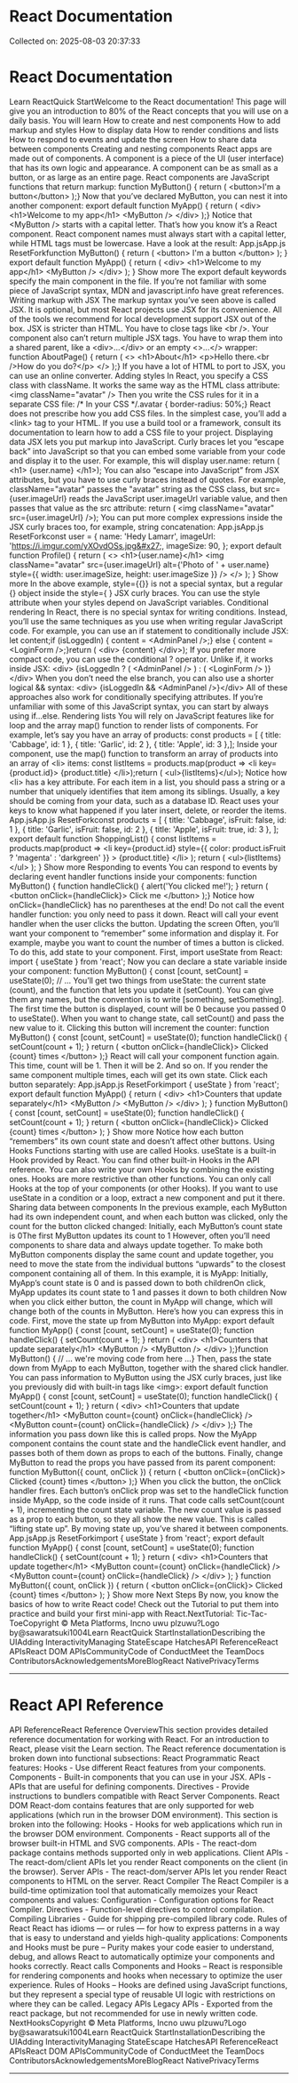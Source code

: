 # React Documentation

Collected on: 2025-08-03 20:37:33

# React Documentation

Learn ReactQuick StartWelcome to the React documentation! This page will give you an introduction to 80% of the React concepts that you will use on a daily basis. You will learn How to create and nest components How to add markup and styles How to display data How to render conditions and lists How to respond to events and update the screen How to share data between components Creating and nesting components React apps are made out of components. A component is a piece of the UI (user interface) that has its own logic and appearance. A component can be as small as a button, or as large as an entire page. React components are JavaScript functions that return markup: function MyButton() { return ( &lt;button&gt;I&#x27;m a button&lt;/button&gt; );} Now that you’ve declared MyButton, you can nest it into another component: export default function MyApp() { return ( &lt;div&gt; &lt;h1&gt;Welcome to my app&lt;/h1&gt; &lt;MyButton /&gt; &lt;/div&gt; );} Notice that &lt;MyButton /&gt; starts with a capital letter. That’s how you know it’s a React component. React component names must always start with a capital letter, while HTML tags must be lowercase. Have a look at the result: App.jsApp.js ResetForkfunction MyButton() { return ( &lt;button&gt; I&#x27;m a button &lt;/button&gt; ); } export default function MyApp() { return ( &lt;div&gt; &lt;h1&gt;Welcome to my app&lt;/h1&gt; &lt;MyButton /&gt; &lt;/div&gt; ); } Show more The export default keywords specify the main component in the file. If you’re not familiar with some piece of JavaScript syntax, MDN and javascript.info have great references. Writing markup with JSX The markup syntax you’ve seen above is called JSX. It is optional, but most React projects use JSX for its convenience. All of the tools we recommend for local development support JSX out of the box. JSX is stricter than HTML. You have to close tags like &lt;br /&gt;. Your component also can’t return multiple JSX tags. You have to wrap them into a shared parent, like a &lt;div&gt;...&lt;/div&gt; or an empty &lt;&gt;...&lt;/&gt; wrapper: function AboutPage() { return ( &lt;&gt; &lt;h1&gt;About&lt;/h1&gt; &lt;p&gt;Hello there.&lt;br /&gt;How do you do?&lt;/p&gt; &lt;/&gt; );} If you have a lot of HTML to port to JSX, you can use an online converter. Adding styles In React, you specify a CSS class with className. It works the same way as the HTML class attribute: &lt;img className=&quot;avatar&quot; /&gt; Then you write the CSS rules for it in a separate CSS file: /* In your CSS */.avatar { border-radius: 50%;} React does not prescribe how you add CSS files. In the simplest case, you’ll add a &lt;link&gt; tag to your HTML. If you use a build tool or a framework, consult its documentation to learn how to add a CSS file to your project. Displaying data JSX lets you put markup into JavaScript. Curly braces let you “escape back” into JavaScript so that you can embed some variable from your code and display it to the user. For example, this will display user.name: return ( &lt;h1&gt; {user.name} &lt;/h1&gt;); You can also “escape into JavaScript” from JSX attributes, but you have to use curly braces instead of quotes. For example, className=&quot;avatar&quot; passes the &quot;avatar&quot; string as the CSS class, but src={user.imageUrl} reads the JavaScript user.imageUrl variable value, and then passes that value as the src attribute: return ( &lt;img className=&quot;avatar&quot; src={user.imageUrl} /&gt;); You can put more complex expressions inside the JSX curly braces too, for example, string concatenation: App.jsApp.js ResetForkconst user = { name: &#x27;Hedy Lamarr&#x27;, imageUrl: &#x27;https://i.imgur.com/yXOvdOSs.jpg&#x27;, imageSize: 90, }; export default function Profile() { return ( &lt;&gt; &lt;h1&gt;{user.name}&lt;/h1&gt; &lt;img className=&quot;avatar&quot; src={user.imageUrl} alt={&#x27;Photo of &#x27; + user.name} style={{ width: user.imageSize, height: user.imageSize }} /&gt; &lt;/&gt; ); } Show more In the above example, style={{}} is not a special syntax, but a regular {} object inside the style={ } JSX curly braces. You can use the style attribute when your styles depend on JavaScript variables. Conditional rendering In React, there is no special syntax for writing conditions. Instead, you’ll use the same techniques as you use when writing regular JavaScript code. For example, you can use an if statement to conditionally include JSX: let content;if (isLoggedIn) { content = &lt;AdminPanel /&gt;;} else { content = &lt;LoginForm /&gt;;}return ( &lt;div&gt; {content} &lt;/div&gt;); If you prefer more compact code, you can use the conditional ? operator. Unlike if, it works inside JSX: &lt;div&gt; {isLoggedIn ? ( &lt;AdminPanel /&gt; ) : ( &lt;LoginForm /&gt; )}&lt;/div&gt; When you don’t need the else branch, you can also use a shorter logical &amp;&amp; syntax: &lt;div&gt; {isLoggedIn &amp;&amp; &lt;AdminPanel /&gt;}&lt;/div&gt; All of these approaches also work for conditionally specifying attributes. If you’re unfamiliar with some of this JavaScript syntax, you can start by always using if...else. Rendering lists You will rely on JavaScript features like for loop and the array map() function to render lists of components. For example, let’s say you have an array of products: const products = [ { title: &#x27;Cabbage&#x27;, id: 1 }, { title: &#x27;Garlic&#x27;, id: 2 }, { title: &#x27;Apple&#x27;, id: 3 },]; Inside your component, use the map() function to transform an array of products into an array of &lt;li&gt; items: const listItems = products.map(product =&gt; &lt;li key={product.id}&gt; {product.title} &lt;/li&gt;);return ( &lt;ul&gt;{listItems}&lt;/ul&gt;); Notice how &lt;li&gt; has a key attribute. For each item in a list, you should pass a string or a number that uniquely identifies that item among its siblings. Usually, a key should be coming from your data, such as a database ID. React uses your keys to know what happened if you later insert, delete, or reorder the items. App.jsApp.js ResetForkconst products = [ { title: &#x27;Cabbage&#x27;, isFruit: false, id: 1 }, { title: &#x27;Garlic&#x27;, isFruit: false, id: 2 }, { title: &#x27;Apple&#x27;, isFruit: true, id: 3 }, ]; export default function ShoppingList() { const listItems = products.map(product =&gt; &lt;li key={product.id} style={{ color: product.isFruit ? &#x27;magenta&#x27; : &#x27;darkgreen&#x27; }} &gt; {product.title} &lt;/li&gt; ); return ( &lt;ul&gt;{listItems}&lt;/ul&gt; ); } Show more Responding to events You can respond to events by declaring event handler functions inside your components: function MyButton() { function handleClick() { alert(&#x27;You clicked me!&#x27;); } return ( &lt;button onClick={handleClick}&gt; Click me &lt;/button&gt; );} Notice how onClick={handleClick} has no parentheses at the end! Do not call the event handler function: you only need to pass it down. React will call your event handler when the user clicks the button. Updating the screen Often, you’ll want your component to “remember” some information and display it. For example, maybe you want to count the number of times a button is clicked. To do this, add state to your component. First, import useState from React: import { useState } from &#x27;react&#x27;; Now you can declare a state variable inside your component: function MyButton() { const [count, setCount] = useState(0); // ... You’ll get two things from useState: the current state (count), and the function that lets you update it (setCount). You can give them any names, but the convention is to write [something, setSomething]. The first time the button is displayed, count will be 0 because you passed 0 to useState(). When you want to change state, call setCount() and pass the new value to it. Clicking this button will increment the counter: function MyButton() { const [count, setCount] = useState(0); function handleClick() { setCount(count + 1); } return ( &lt;button onClick={handleClick}&gt; Clicked {count} times &lt;/button&gt; );} React will call your component function again. This time, count will be 1. Then it will be 2. And so on. If you render the same component multiple times, each will get its own state. Click each button separately: App.jsApp.js ResetForkimport { useState } from &#x27;react&#x27;; export default function MyApp() { return ( &lt;div&gt; &lt;h1&gt;Counters that update separately&lt;/h1&gt; &lt;MyButton /&gt; &lt;MyButton /&gt; &lt;/div&gt; ); } function MyButton() { const [count, setCount] = useState(0); function handleClick() { setCount(count + 1); } return ( &lt;button onClick={handleClick}&gt; Clicked {count} times &lt;/button&gt; ); } Show more Notice how each button “remembers” its own count state and doesn’t affect other buttons. Using Hooks Functions starting with use are called Hooks. useState is a built-in Hook provided by React. You can find other built-in Hooks in the API reference. You can also write your own Hooks by combining the existing ones. Hooks are more restrictive than other functions. You can only call Hooks at the top of your components (or other Hooks). If you want to use useState in a condition or a loop, extract a new component and put it there. Sharing data between components In the previous example, each MyButton had its own independent count, and when each button was clicked, only the count for the button clicked changed: Initially, each MyButton’s count state is 0The first MyButton updates its count to 1 However, often you’ll need components to share data and always update together. To make both MyButton components display the same count and update together, you need to move the state from the individual buttons “upwards” to the closest component containing all of them. In this example, it is MyApp: Initially, MyApp’s count state is 0 and is passed down to both childrenOn click, MyApp updates its count state to 1 and passes it down to both children Now when you click either button, the count in MyApp will change, which will change both of the counts in MyButton. Here’s how you can express this in code. First, move the state up from MyButton into MyApp: export default function MyApp() { const [count, setCount] = useState(0); function handleClick() { setCount(count + 1); } return ( &lt;div&gt; &lt;h1&gt;Counters that update separately&lt;/h1&gt; &lt;MyButton /&gt; &lt;MyButton /&gt; &lt;/div&gt; );}function MyButton() { // ... we&#x27;re moving code from here ...} Then, pass the state down from MyApp to each MyButton, together with the shared click handler. You can pass information to MyButton using the JSX curly braces, just like you previously did with built-in tags like &lt;img&gt;: export default function MyApp() { const [count, setCount] = useState(0); function handleClick() { setCount(count + 1); } return ( &lt;div&gt; &lt;h1&gt;Counters that update together&lt;/h1&gt; &lt;MyButton count={count} onClick={handleClick} /&gt; &lt;MyButton count={count} onClick={handleClick} /&gt; &lt;/div&gt; );} The information you pass down like this is called props. Now the MyApp component contains the count state and the handleClick event handler, and passes both of them down as props to each of the buttons. Finally, change MyButton to read the props you have passed from its parent component: function MyButton({ count, onClick }) { return ( &lt;button onClick={onClick}&gt; Clicked {count} times &lt;/button&gt; );} When you click the button, the onClick handler fires. Each button’s onClick prop was set to the handleClick function inside MyApp, so the code inside of it runs. That code calls setCount(count + 1), incrementing the count state variable. The new count value is passed as a prop to each button, so they all show the new value. This is called “lifting state up”. By moving state up, you’ve shared it between components. App.jsApp.js ResetForkimport { useState } from &#x27;react&#x27;; export default function MyApp() { const [count, setCount] = useState(0); function handleClick() { setCount(count + 1); } return ( &lt;div&gt; &lt;h1&gt;Counters that update together&lt;/h1&gt; &lt;MyButton count={count} onClick={handleClick} /&gt; &lt;MyButton count={count} onClick={handleClick} /&gt; &lt;/div&gt; ); } function MyButton({ count, onClick }) { return ( &lt;button onClick={onClick}&gt; Clicked {count} times &lt;/button&gt; ); } Show more Next Steps By now, you know the basics of how to write React code! Check out the Tutorial to put them into practice and build your first mini-app with React.NextTutorial: Tic-Tac-ToeCopyright © Meta Platforms, Incno uwu plzuwu?Logo by@sawaratsuki1004Learn ReactQuick StartInstallationDescribing the UIAdding InteractivityManaging StateEscape HatchesAPI ReferenceReact APIsReact DOM APIsCommunityCode of ConductMeet the TeamDocs ContributorsAcknowledgementsMoreBlogReact NativePrivacyTerms

---

# React API Reference

API ReferenceReact Reference OverviewThis section provides detailed reference documentation for working with React. For an introduction to React, please visit the Learn section. The React reference documentation is broken down into functional subsections: React Programmatic React features: Hooks - Use different React features from your components. Components - Built-in components that you can use in your JSX. APIs - APIs that are useful for defining components. Directives - Provide instructions to bundlers compatible with React Server Components. React DOM React-dom contains features that are only supported for web applications (which run in the browser DOM environment). This section is broken into the following: Hooks - Hooks for web applications which run in the browser DOM environment. Components - React supports all of the browser built-in HTML and SVG components. APIs - The react-dom package contains methods supported only in web applications. Client APIs - The react-dom/client APIs let you render React components on the client (in the browser). Server APIs - The react-dom/server APIs let you render React components to HTML on the server. React Compiler The React Compiler is a build-time optimization tool that automatically memoizes your React components and values: Configuration - Configuration options for React Compiler. Directives - Function-level directives to control compilation. Compiling Libraries - Guide for shipping pre-compiled library code. Rules of React React has idioms — or rules — for how to express patterns in a way that is easy to understand and yields high-quality applications: Components and Hooks must be pure – Purity makes your code easier to understand, debug, and allows React to automatically optimize your components and hooks correctly. React calls Components and Hooks – React is responsible for rendering components and hooks when necessary to optimize the user experience. Rules of Hooks – Hooks are defined using JavaScript functions, but they represent a special type of reusable UI logic with restrictions on where they can be called. Legacy APIs Legacy APIs - Exported from the react package, but not recommended for use in newly written code. NextHooksCopyright © Meta Platforms, Incno uwu plzuwu?Logo by@sawaratsuki1004Learn ReactQuick StartInstallationDescribing the UIAdding InteractivityManaging StateEscape HatchesAPI ReferenceReact APIsReact DOM APIsCommunityCode of ConductMeet the TeamDocs ContributorsAcknowledgementsMoreBlogReact NativePrivacyTerms

---

